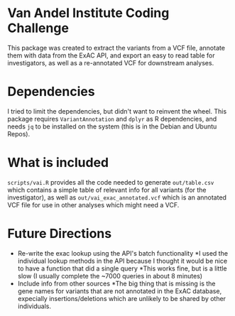 # Van Andel Institute Coding Challenge
This package was created to extract the variants from a VCF file, annotate them
with data from the ExAC API, and export an easy to read table for investigators,
as well as a re-annotated VCF for downstream analyses. 

# Dependencies 
I tried to limit the dependencies, but didn't want to reinvent the wheel. This
package requires `VariantAnnotation` and `dplyr` as R dependencies, and needs 
`jq` to be installed on the system (this is in the Debian and Ubuntu Repos). 

# What is included
`scripts/vai.R` provides all the code needed to generate `out/table.csv` which
contains a simple table of relevant info for all variants (for the
investigator), as well as `out/vai_exac_annotated.vcf` which is an annotated VCF
file for use in other analyses which might need a VCF. 

# Future Directions
* Re-write the exac lookup using the API's batch functionality
  *I used the individual lookup methods in the API because I thought it
would be nice to have a function that did a single query
  *This works fine, but is a little slow (I usually complete the ~7000
queries in about 8 minutes)
* Include info from other sources
  *The big thing that is missing is the gene names for variants that are
not annotated in the ExAC database, expecially insertions/deletions which are
unlikely to be shared by other individuals.  
